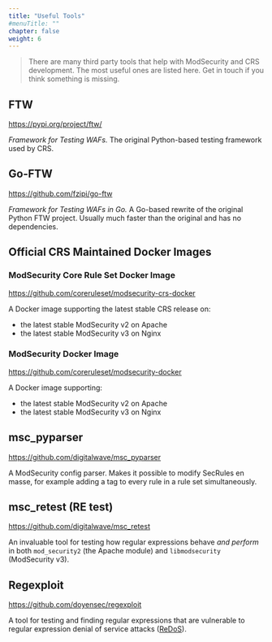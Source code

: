 ```yaml
---
title: "Useful Tools"
#menuTitle: ""
chapter: false
weight: 6
---
```


> There are many third party tools that help with ModSecurity and CRS development. The most useful ones are listed here. Get in touch if you think something is missing.

## FTW

https://pypi.org/project/ftw/

*Framework for Testing WAFs.* The original Python-based testing framework used by CRS.

## Go-FTW

https://github.com/fzipi/go-ftw

*Framework for Testing WAFs in Go.* A Go-based rewrite of the original Python FTW project. Usually much faster than the original and has no dependencies.

## Official CRS Maintained Docker Images

### ModSecurity Core Rule Set Docker Image

https://github.com/coreruleset/modsecurity-crs-docker

A Docker image supporting the latest stable CRS release on: 

- the latest stable ModSecurity v2 on Apache
- the latest stable ModSecurity v3 on Nginx

### ModSecurity Docker Image

https://github.com/coreruleset/modsecurity-docker

A Docker image supporting:

- the latest stable ModSecurity v2 on Apache
- the latest stable ModSecurity v3 on Nginx

## msc_pyparser

https://github.com/digitalwave/msc_pyparser

A ModSecurity config parser. Makes it possible to modify SecRules en masse, for example adding a tag to every rule in a rule set simultaneously.

## msc_retest (RE test)

https://github.com/digitalwave/msc_retest

An invaluable tool for testing how regular expressions behave *and perform* in both `mod_security2` (the Apache module) and `libmodsecurity` (ModSecurity v3).

## Regexploit

https://github.com/doyensec/regexploit

A tool for testing and finding regular expressions that are vulnerable to regular expression denial of service attacks ([ReDoS](https://en.wikipedia.org/wiki/ReDoS)).
